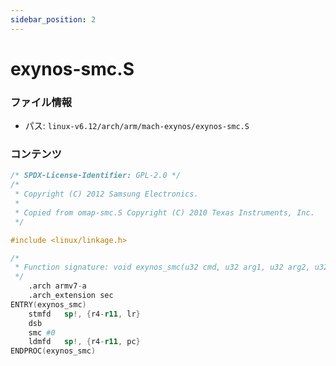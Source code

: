 ```yaml
---
sidebar_position: 2
---
```

# exynos-smc.S

### ファイル情報

- パス: `linux-v6.12/arch/arm/mach-exynos/exynos-smc.S`

### コンテンツ

```S
/* SPDX-License-Identifier: GPL-2.0 */
/*
 * Copyright (C) 2012 Samsung Electronics.
 *
 * Copied from omap-smc.S Copyright (C) 2010 Texas Instruments, Inc.
 */

#include <linux/linkage.h>

/*
 * Function signature: void exynos_smc(u32 cmd, u32 arg1, u32 arg2, u32 arg3)
 */
	.arch armv7-a
	.arch_extension sec
ENTRY(exynos_smc)
	stmfd	sp!, {r4-r11, lr}
	dsb
	smc	#0
	ldmfd	sp!, {r4-r11, pc}
ENDPROC(exynos_smc)

```
